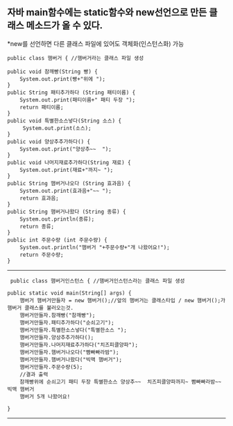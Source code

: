 ## 자바 main함수에는 static함수와 new선언으로 만든 클래스 메소드가 올 수 있다.
*new를 선언하면 다른 클래스 파일에 있어도 객체화(인스턴스화) 가능  

    public class 햄버거 { //햄버거라는 클래스 파일 생성

	public void 참깨빵(String 빵) {
		System.out.print(빵+"위에 ");
	}
	public String 패티추가하다 (String 패티이름) {
		System.out.print(패티이름+" 패티 두장 ");
		return 패티이름;
	}
	public void 특별한소스넣다(String 소스) {
		 System.out.print(소스);
	}
	public void 양상추추가하다() {
		System.out.print("양상추~~  ");
	} 
	public void 나머지재료추가하다(String 재료) {
		System.out.print(재료+"까지~ ");
	}
	public String 햄버거나오다 (String 효과음) {
		System.out.print(효과음+"~~ ");
		return 효과음;
	}
	public String 햄버거나왔다 (String 종류) {
		System.out.println(종류);
		return 종류;
	}
	public int 주문수량 (int 주문수량) {
		System.out.println("햄버거 "+주문수량+"개 나왔어요!");
		return 주문수량;
	}
---
     public class 햄버거인스턴스 { //햄버거인스턴스라는 클래스 파일 생성

	public static void main(String[] args) {
		햄버거 햄버거만들자 = new 햄버거();//앞의 햄버거는 클래스타입 / new 햄버거();가 햄버거 클래스를 불러오는것.
		햄버거만들자.참깨빵("참깨빵");
		햄버거만들자.패티추가하다("순쇠고기");
		햄버거만들자.특별한소스넣다("특별한소스 ");
		햄버거만들자.양상추추가하다();
		햄버거만들자.나머지재료추가하다("치즈피클양파");
		햄버거만들자.햄버거나오다("빰빠빠라밤");
		햄버거만들자.햄버거나왔다("빅맥 햄버거");
		햄버거만들자.주문수량(5);
		//결과 출력
		참깨빵위에 순쇠고기 패티 두장 특별한소스 양상추~~  치즈피클양파까지~ 빰빠빠라밤~~ 빅맥 햄버거
        햄버거 5개 나왔어요!

	}
---